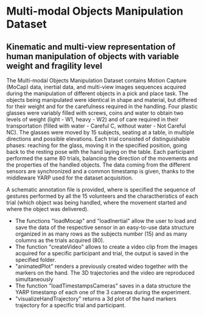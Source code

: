 # Multi-modal Objects Manipulation Dataset

## Kinematic and multi-view representation of human manipulation of objects with variable weight and fragility level

The Multi-modal Objects Manipulation Dataset contains Motion Capture (MoCap) data, inertial data, and multi-view images sequences acquired during the manipulation of different objects in a pick and place task. The objects being manipulated were identical in shape and material, but differed for their weight and for the carefulness required in the handling. Four plastic glasses were variably filled with screws, coins and water to obtain two levels of weight (light - W1, heavy - W2) and of care required in their transportation (filled with water - Careful C, without water - Not Careful NC). The glasses were moved by 15 subjects, seating at a table, in multiple directions and possible elevations.
Each trial consisted of distinguishable phases: reaching for the glass, moving it in the specified position, going back to the resting pose with the hand laying on the table. Each participant performed the same 80 trials, balancing the direction of the movements and the properties of the handled objects. The data coming from the different sensors are synchronized and a common timestamp is given, thanks to the middleware YARP used for the dataset acquisition.

A schematic annotation file is provided, where is specified the sequence of gestures performed by all the 15 volunteers and the charactheristics of each trial (which object was being handled, where the movement started and where the object was delivered).

- The functions "loadMocap" and "loadInertial" allow the user to load and save the data of the respective sensor in an easy-to-use data structure organized in as many rows as the subjects number (15) and as many columns as the trials acquired (80). 
- The function "createVideo" allows to create a video clip from the images acquired for a specific participant and trial, the output is saved in the specified folder. 
- "animatedPlot" renders a previously created wideo together with the markers on the hand. The 3D trajectories and the video are reproduced simultaneously
- The function "loadTimestampsCameras" saves in a data structure the YARP timestamp of each one of the 3 cameras during the experiment. 
- "visualizeHandTrajectory" returns a 3d plot of the hand markers trajectory for a specific trial and participant.
